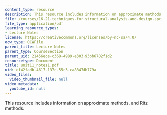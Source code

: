 ```yaml
---
content_type: resource
description: This resource includes information on approximate methods, and Ritz methods.
file: /courses/16-21-techniques-for-structural-analysis-and-design-spring-2005/ef42fadb4617137c55c3ca8847db779a_unit11_notes1.pdf
file_type: application/pdf
learning_resource_types:
- Lecture Notes
license: https://creativecommons.org/licenses/by-nc-sa/4.0/
ocw_type: OCWFile
parent_title: Lecture Notes
parent_type: CourseSection
parent_uid: 21456ece-c368-4989-e303-93bb6702f1d2
resourcetype: Document
title: unit11_notes1.pdf
uid: ef42fadb-4617-137c-55c3-ca8847db779a
video_files:
  video_thumbnail_file: null
video_metadata:
  youtube_id: null
---
```

This resource includes information on approximate methods, and Ritz methods.
